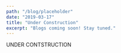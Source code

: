 ```yaml
---
path: "/blog/placeholder"
date: "2019-03-17"
title: "Under Construction"
excerpt: "Blogs coming soon! Stay tuned."
---
```


UNDER CONTSTRUCTION